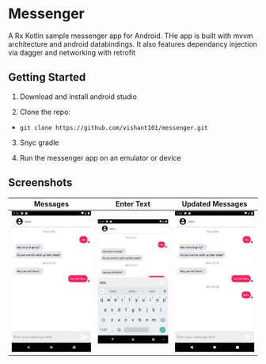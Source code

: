 # Messenger 
A Rx Kotlin sample messenger app for Android. THe app is built with mvvm architecture and android databindings. It also features dependancy injection via dagger and networking with retrofit

## Getting Started
1. Download and install android studio

2. Clone the repo:
- `git clone https://github.com/vishant101/messenger.git`

3. Snyc gradle 

4. Run the messenger app on an emulator or device

## Screenshots
| Messages | Enter Text | Updated Messages |
|------|---------|-----|
| <img src="https://github.com/vishant101/messenger/blob/master/screenshots/messages.png" width="275" alt="Messages" title="Messages" /> | <img src="https://github.com/vishant101/messenger/blob/master/screenshots/entertext.png" width="275" alt="Enter Text" title="Enter Text" /> | <img src="https://github.com/vishant101/messenger/blob/master/screenshots/updatedmessages.png" width="275" alt="Updated Messages" title="Updated Messages" /> |

